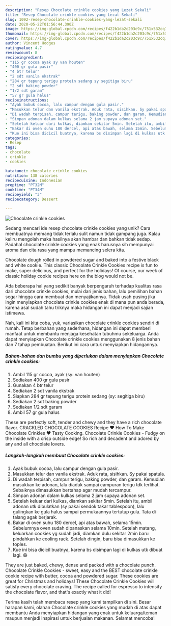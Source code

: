 ```yaml
---
description: "Resep Chocolate crinkle cookies yang Lezat Sekali"
title: "Resep Chocolate crinkle cookies yang Lezat Sekali"
slug: 1092-resep-chocolate-crinkle-cookies-yang-lezat-sekali
date: 2020-05-22T01:56:44.390Z
image: https://img-global.cpcdn.com/recipes/f422b1da2c203c9c/751x532cq70/chocolate-crinkle-cookies-foto-resep-utama.jpg
thumbnail: https://img-global.cpcdn.com/recipes/f422b1da2c203c9c/751x532cq70/chocolate-crinkle-cookies-foto-resep-utama.jpg
cover: https://img-global.cpcdn.com/recipes/f422b1da2c203c9c/751x532cq70/chocolate-crinkle-cookies-foto-resep-utama.jpg
author: Vincent Hodges
ratingvalue: 4.7
reviewcount: 8
recipeingredient:
- "115 gr cocoa ayak sy van houten"
- "400 gr gula pasir"
- "4 btr telur"
- "2 sdt vanila ekstrak"
- "284 gr tepung terigu protein sedang sy segitiga biru"
- "2 sdt baking powder"
- "1/2 sdt garam"
- "57 gr gula halus"
recipeinstructions:
- "Ayak bubuk cocoa, lalu campur dengan gula pasir."
- "Masukkan telur dan vanila ekstrak. Aduk rata, sisihkan. Sy pakai spatula."
- "Di wadah terpisah, campur terigu, baking powder, dan garam. Kemudian masukkan ke adonan, lalu diaduk sampai campuran terigu tdk terlihat. Sebaiknya dimasukkan bertahap agar mudah tercampur."
- "Simpan adonan dalam kulkas selama 2 jam supaya adonan set."
- "Setelah keluar dari kulkas, diamkan sekitar 5min. Setelah itu, ambil adonan utk dibulatkan (sy pakai sendok takar tablespoon), lalu gulingkan ke gula halus sampai permukaannya tertutup gula. Tata di talang agak berjarak."
- "Bakar di oven suhu 180 dercel, api atas bawah, selama 15min. Sebelumnya oven sudah dipanaskan selama 10min. Setelah matang, keluarkan cookies yg sudah jadi, diamkan dulu sekitar 2min baru pindahkan ke cooling rack. Setelah dingin, baru bisa dimasukkan ke toples."
- "Kue ini bisa dicicil buatnya, karena bs disimpan lagi di kulkas utk dibuat lagi. 😃"
categories:
- Resep
tags:
- chocolate
- crinkle
- cookies

katakunci: chocolate crinkle cookies 
nutrition: 138 calories
recipecuisine: Indonesian
preptime: "PT32M"
cooktime: "PT34M"
recipeyield: "3"
recipecategory: Dessert

---
```



![Chocolate crinkle cookies](https://img-global.cpcdn.com/recipes/f422b1da2c203c9c/751x532cq70/chocolate-crinkle-cookies-foto-resep-utama.jpg)

Sedang mencari ide resep chocolate crinkle cookies yang unik? Cara membuatnya memang tidak terlalu sulit namun tidak gampang juga. Kalau keliru mengolah maka hasilnya akan hambar dan bahkan tidak sedap. Padahal chocolate crinkle cookies yang enak harusnya sih mempunyai aroma dan cita rasa yang mampu memancing selera kita.

Chocolate dough rolled in powdered sugar and baked into a festive black and white cookie. This classic Chocolate Crinkle Cookies recipe is fun to make, super delicious, and perfect for the holidays! Of course, our week of classic holiday cookie recipes here on the blog would not be.

Ada beberapa hal yang sedikit banyak berpengaruh terhadap kualitas rasa dari chocolate crinkle cookies, mulai dari jenis bahan, lalu pemilihan bahan segar hingga cara membuat dan menyajikannya. Tidak usah pusing jika ingin menyiapkan chocolate crinkle cookies enak di mana pun anda berada, karena asal sudah tahu triknya maka hidangan ini dapat menjadi sajian istimewa.


Nah, kali ini kita coba, yuk, variasikan chocolate crinkle cookies sendiri di rumah. Tetap berbahan yang sederhana, hidangan ini dapat memberi manfaat untuk membantu menjaga kesehatan tubuhmu sekeluarga. Anda dapat menyiapkan Chocolate crinkle cookies menggunakan 8 jenis bahan dan 7 tahap pembuatan. Berikut ini cara untuk menyiapkan hidangannya.

<!--inarticleads1-->

##### Bahan-bahan dan bumbu yang diperlukan dalam menyiapkan Chocolate crinkle cookies:

1. Ambil 115 gr cocoa, ayak (sy: van houten)
1. Sediakan 400 gr gula pasir
1. Gunakan 4 btr telur
1. Sediakan 2 sdt vanila ekstrak
1. Siapkan 284 gr tepung terigu protein sedang (sy: segitiga biru)
1. Sediakan 2 sdt baking powder
1. Sediakan 1/2 sdt garam
1. Ambil 57 gr gula halus


These are perfectly soft, tender and chewy and they have a rich chocolate flavor. CRACKLED CHOCOLATE COOKIES Recipe ♥ How To Make Chocolate Crinkles ♥ Tasty Cooking. Chocolate Crinkle Cookies - Fudgy on the inside with a crisp outside edge! So rich and decadent and adored by any and all chocolate lovers. 

<!--inarticleads2-->

##### Langkah-langkah membuat Chocolate crinkle cookies:

1. Ayak bubuk cocoa, lalu campur dengan gula pasir.
1. Masukkan telur dan vanila ekstrak. Aduk rata, sisihkan. Sy pakai spatula.
1. Di wadah terpisah, campur terigu, baking powder, dan garam. Kemudian masukkan ke adonan, lalu diaduk sampai campuran terigu tdk terlihat. Sebaiknya dimasukkan bertahap agar mudah tercampur.
1. Simpan adonan dalam kulkas selama 2 jam supaya adonan set.
1. Setelah keluar dari kulkas, diamkan sekitar 5min. Setelah itu, ambil adonan utk dibulatkan (sy pakai sendok takar tablespoon), lalu gulingkan ke gula halus sampai permukaannya tertutup gula. Tata di talang agak berjarak.
1. Bakar di oven suhu 180 dercel, api atas bawah, selama 15min. Sebelumnya oven sudah dipanaskan selama 10min. Setelah matang, keluarkan cookies yg sudah jadi, diamkan dulu sekitar 2min baru pindahkan ke cooling rack. Setelah dingin, baru bisa dimasukkan ke toples.
1. Kue ini bisa dicicil buatnya, karena bs disimpan lagi di kulkas utk dibuat lagi. 😃


They are just baked, chewy, dense and packed with a chocolate punch. Chocolate Crinkle Cookies - sweet, easy and the BEST chocolate crinkle cookie recipe with butter, cocoa and powdered sugar. These cookies are great for Christmas and holidays! These Chocolate Crinkle Cookies will satisfy every chocolate craving. The recipe called for espresso to intensify the chocolate flavor, and that&#39;s exactly what it did! 

Terima kasih telah membaca resep yang kami tampilkan di sini. Besar harapan kami, olahan Chocolate crinkle cookies yang mudah di atas dapat membantu Anda menyiapkan hidangan yang enak untuk keluarga/teman maupun menjadi inspirasi untuk berjualan makanan. Selamat mencoba!
